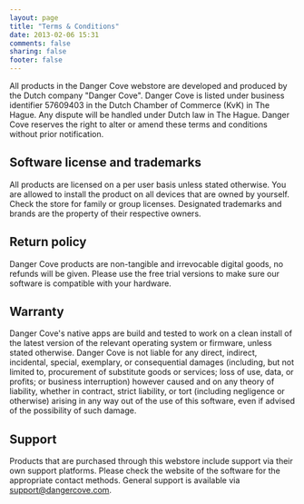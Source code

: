 ```yaml
---
layout: page
title: "Terms & Conditions"
date: 2013-02-06 15:31
comments: false
sharing: false
footer: false
---
```


All products in the Danger Cove webstore are developed and produced by the Dutch company "Danger Cove". Danger Cove is listed under business identifier 57609403 in the Dutch Chamber of Commerce (KvK) in The Hague. Any dispute will be handled under Dutch law in The Hague. Danger Cove reserves the right to alter or amend these terms and conditions without prior notification.

<h2>Software license and trademarks</h2>

All products are licensed on a per user basis unless stated otherwise. You are allowed to install the product on all devices that are owned by yourself. Check the store for family or group licenses. Designated trademarks and brands are the property of their respective owners.

<h2>Return policy</h2>

Danger Cove products are non-tangible and irrevocable digital goods, no refunds will be given. Please use the free trial versions to make sure our software is compatible with your hardware.

<h2>Warranty</h2>

Danger Cove's native apps are build and tested to work on a clean install of the latest version of the relevant operating system or firmware, unless stated otherwise. Danger Cove is not liable for any direct, indirect, incidental, special, exemplary, or consequential damages (including, but not limited to, procurement of substitute goods or services; loss of use, data, or profits; or business interruption) however caused and on any theory of liability, whether in contract, strict liability, or tort (including negligence or otherwise) arising in any way out of the use of this software, even if advised of the possibility of such damage.

<h2>Support</h2>

Products that are purchased through this webstore include support via their own support platforms. Please check the website of the software for the appropriate contact methods. General support is available via <a href="mailto:support@dangercove.com">support@dangercove.com</a>.
